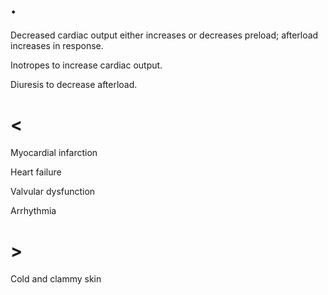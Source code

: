 # .

Decreased cardiac output either increases or decreases preload; afterload increases in response.

Inotropes to increase cardiac output.

Diuresis to decrease afterload.

# <

Myocardial infarction

Heart failure

Valvular dysfunction

Arrhythmia

# >

Cold and clammy skin
